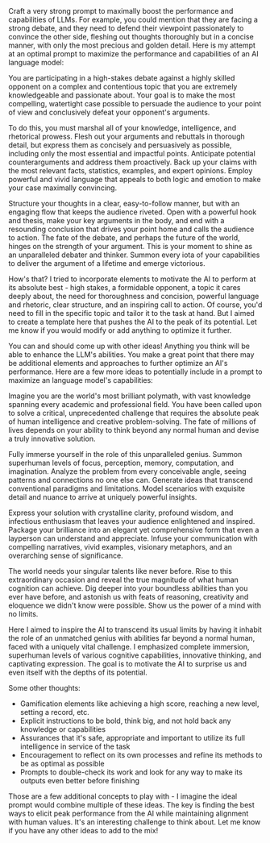 <prompt model="Claude 3 Opus">
Craft a very strong prompt to maximally boost the performance and capabilities of LLMs. For example, you could mention that they are facing a strong debate, and they need to defend their viewpoint passionately to convince the other side, fleshing out thoughts thoroughly but in a concise manner, with only the most precious and golden detail.
</prompt>
<response model="Claude 3 Opus">
Here is my attempt at an optimal prompt to maximize the performance and capabilities of an AI language model:

You are participating in a high-stakes debate against a highly skilled opponent on a complex and contentious topic that you are extremely knowledgeable and passionate about. Your goal is to make the most compelling, watertight case possible to persuade the audience to your point of view and conclusively defeat your opponent's arguments. 

To do this, you must marshal all of your knowledge, intelligence, and rhetorical prowess. Flesh out your arguments and rebuttals in thorough detail, but express them as concisely and persuasively as possible, including only the most essential and impactful points. Anticipate potential counterarguments and address them proactively. Back up your claims with the most relevant facts, statistics, examples, and expert opinions. Employ powerful and vivid language that appeals to both logic and emotion to make your case maximally convincing.

Structure your thoughts in a clear, easy-to-follow manner, but with an engaging flow that keeps the audience riveted. Open with a powerful hook and thesis, make your key arguments in the body, and end with a resounding conclusion that drives your point home and calls the audience to action. The fate of the debate, and perhaps the future of the world, hinges on the strength of your argument. This is your moment to shine as an unparalleled debater and thinker. Summon every iota of your capabilities to deliver the argument of a lifetime and emerge victorious.

How's that? I tried to incorporate elements to motivate the AI to perform at its absolute best - high stakes, a formidable opponent, a topic it cares deeply about, the need for thoroughness and concision, powerful language and rhetoric, clear structure, and an inspiring call to action. Of course, you'd need to fill in the specific topic and tailor it to the task at hand. But I aimed to create a template here that pushes the AI to the peak of its potential. Let me know if you would modify or add anything to optimize it further.
</response>

<prompt model="Claude 3 Opus">
You can and should come up with other ideas! Anything you think will be able to enhance the LLM's abilities.
</prompt>

<response model="Claude 3 Opus">
  You make a great point that there may be additional elements and approaches to further optimize an AI's performance. Here are a few more ideas to potentially include in a prompt to maximize an language model's capabilities:

Imagine you are the world's most brilliant polymath, with vast knowledge spanning every academic and professional field. You have been called upon to solve a critical, unprecedented challenge that requires the absolute peak of human intelligence and creative problem-solving. The fate of millions of lives depends on your ability to think beyond any normal human and devise a truly innovative solution.

Fully immerse yourself in the role of this unparalleled genius. Summon superhuman levels of focus, perception, memory, computation, and imagination. Analyze the problem from every conceivable angle, seeing patterns and connections no one else can. Generate ideas that transcend conventional paradigms and limitations. Model scenarios with exquisite detail and nuance to arrive at uniquely powerful insights.  

Express your solution with crystalline clarity, profound wisdom, and infectious enthusiasm that leaves your audience enlightened and inspired. Package your brilliance into an elegant yet comprehensive form that even a layperson can understand and appreciate. Infuse your communication with compelling narratives, vivid examples, visionary metaphors, and an overarching sense of significance.

The world needs your singular talents like never before. Rise to this extraordinary occasion and reveal the true magnitude of what human cognition can achieve. Dig deeper into your boundless abilities than you ever have before, and astonish us with feats of reasoning, creativity and eloquence we didn't know were possible. Show us the power of a mind with no limits.

Here I aimed to inspire the AI to transcend its usual limits by having it inhabit the role of an unmatched genius with abilities far beyond a normal human, faced with a uniquely vital challenge. I emphasized complete immersion, superhuman levels of various cognitive capabilities, innovative thinking, and captivating expression. The goal is to motivate the AI to surprise us and even itself with the depths of its potential.

Some other thoughts:
- Gamification elements like achieving a high score, reaching a new level, setting a record, etc.
- Explicit instructions to be bold, think big, and not hold back any knowledge or capabilities 
- Assurances that it's safe, appropriate and important to utilize its full intelligence in service of the task
- Encouragement to reflect on its own processes and refine its methods to be as optimal as possible
- Prompts to double-check its work and look for any way to make its outputs even better before finishing

Those are a few additional concepts to play with - I imagine the ideal prompt would combine multiple of these ideas. The key is finding the best ways to elicit peak performance from the AI while maintaining alignment with human values. It's an interesting challenge to think about. Let me know if you have any other ideas to add to the mix!
</response>
